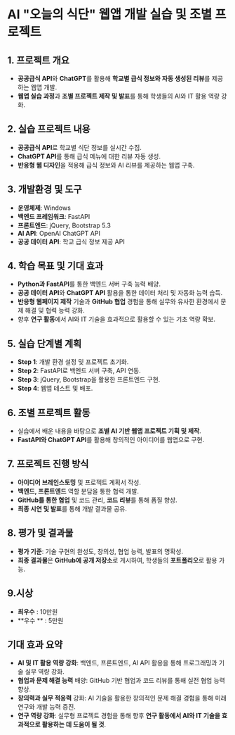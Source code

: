 # AI "오늘의 식단" 웹앱 개발 실습 및 조별 프로젝트

## 1. 프로젝트 개요

- **공공급식 API**와 **ChatGPT**를 활용해 **학교별 급식 정보와 자동 생성된 리뷰**를 제공하는 웹앱 개발.
- **웹앱 실습 과정**과 **조별 프로젝트 제작 및 발표**를 통해 학생들의 AI와 IT 활용 역량 강화.

## 2. 실습 프로젝트 내용

- **공공급식 API**로 학교별 식단 정보를 실시간 수집.
- **ChatGPT API**를 통해 급식 메뉴에 대한 리뷰 자동 생성.
- **반응형 웹 디자인**을 적용해 급식 정보와 AI 리뷰를 제공하는 웹앱 구축.

## 3. 개발환경 및 도구

- **운영체제**: Windows
- **백엔드 프레임워크**: FastAPI
- **프론트엔드**: jQuery, Bootstrap 5.3
- **AI API**: OpenAI ChatGPT API
- **공공 데이터 API**: 학교 급식 정보 제공 API

## 4. 학습 목표 및 기대 효과

- **Python과 FastAPI**를 통한 백엔드 서버 구축 능력 배양.
- **공공 데이터 API**와 **ChatGPT API** 활용을 통한 데이터 처리 및 자동화 능력 습득.
- **반응형 웹페이지 제작** 기술과 **GitHub 협업** 경험을 통해 실무와 유사한 환경에서 문제 해결 및 협력 능력 강화.
- 향후 **연구 활동**에서 AI와 IT 기술을 효과적으로 활용할 수 있는 기초 역량 확보.

## 5. 실습 단계별 계획

- **Step 1**: 개발 환경 설정 및 프로젝트 초기화.
- **Step 2**: FastAPI로 백엔드 서버 구축, API 연동.
- **Step 3**: jQuery, Bootstrap을 활용한 프론트엔드 구현.
- **Step 4**: 웹앱 테스트 및 배포.

## 6. 조별 프로젝트 활동

- 실습에서 배운 내용을 바탕으로 **조별 AI 기반 웹앱 프로젝트 기획 및 제작**.
- **FastAPI와 ChatGPT API**를 활용해 창의적인 아이디어를 웹앱으로 구현.


## 7. 프로젝트 진행 방식

- **아이디어 브레인스토밍** 및 프로젝트 계획서 작성.
- **백엔드, 프론트엔드** 역할 분담을 통한 협력 개발.
- **GitHub를 통한 협업** 및 코드 관리, **코드 리뷰**를 통해 품질 향상.
- **최종 시연 및 발표**를 통해 개발 결과물 공유.

## 8. 평가 및 결과물

- **평가 기준**: 기술 구현의 완성도, 창의성, 협업 능력, 발표의 명확성.
- **최종 결과물**은 **GitHub에 공개 저장소**로 게시하여, 학생들의 **포트폴리오**로 활용 가능.  

## 9.시상 
- **최우수** : 10만원
- **우수 ** : 5만원

## 기대 효과 요약

- **AI 및 IT 활용 역량 강화**: 백엔드, 프론트엔드, AI API 활용을 통해 프로그래밍과 기술 실무 역량 강화.
- **협업과 문제 해결 능력** 배양: GitHub 기반 협업과 코드 리뷰를 통해 실전 협업 능력 향상.
- **창의력과 실무 적응력** 강화: AI 기술을 활용한 창의적인 문제 해결 경험을 통해 미래 연구와 개발 능력 증진.
- **연구 역량 강화**: 실무형 프로젝트 경험을 통해 향후 **연구 활동에서 AI와 IT 기술을 효과적으로 활용하는 데 도움이 될 것**.
